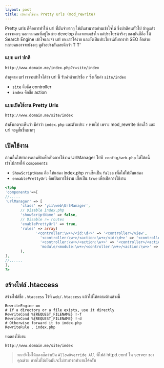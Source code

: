 ```yaml
---
layout: post
title: เปิดการใช้งาน Pretty urls (mod_rewrite)
---
```


Pretty urls ก็คือการทำให้ url ที่มันจำยากๆ ให้มันสามารถอ่านเข้าใจได้ ซึ่งปกติคนทั่วไป ถ้าดูแล้วอาจจะงงๆ นอกจากคนที่อยู่ในสาย develop ก็คงจะพอเข้าใจ แต่ประโยชน์จริงๆ ของมันก็คือ ให้ Search Engine เข้าใจและจำ url ของเราได้ง่าย และยังเป็นประโยชน์กับการทำ SEO อีกด้วย หลายคนอาจจะยังงงๆ ดูตัวอย่างกันเลยดีกว่า T T'

### แบบ url ปกติ
```
http://www.domain.me/index.php?r=site/index
```
ถ้าดูตาม url เราจะเข้าใจได้ว่า url นี้ รับค่าตัวแปรชื่อ  `r` ซึ่งเก็บค่า `site/index` 

- `site` คือชื่อ controller
- `index` คือชื่อ action

### แบบเปิดใช้งาน Pretty Urls
```
http://www.domain.me/site/index
```
ถ้าสังเกตจะเห็นว่า มีคำว่า `index.php` และตัวแประ `r` หายไป เพราะ mod_rewrite ซ่อนไว้ และ url จะดูสั้นขึ้นมากๆ


## เปิดใช้งาน
ก่อนอื่นให้ทำการคอนฟิกเพื่อเปิดการใช้งาน UrlManager ไปที` config/web.php` ใส่โค้ดนี้เข้าไปภาพใต้ `components`
* `ShowScriptName` คือ ให้แสดง index.php เราเซ็ตเป็น `false`  เพื่อใม่ให้มันแสดง
* `ennablePrettyUrl` คือเปิดการใช้งาน เซ็ตเป็น `true` เพื่อเปิดการใช้งาน

```php
<?php 
'components'=>[
//.....
'urlManager' => [
       'class' => 'yii\web\UrlManager',
       // Disable index.php
       'showScriptName' => false,
       // Disable r= routes
       'enablePrettyUrl' => true,
       'rules' => array(
              '<controller:\w+>/<id:\d+>' => '<controller>/view',
                '<controller:\w+>/<action:\w+>/<id:\d+>' => '<controller>/<action>',
                '<controller:\w+>/<action:\w+>' => '<controller>/<action>',
                'module/<module:\w+>/<controller:\w+>/<action:\w+>' => '<module>/<controller>/<action>',
       ),
],
//......
],
?>
```

## สร้างไฟล์ .htaccess
สร้างไฟล์ชื่อ `.htaccess` ไว้ที่ `web/.htaccess` แล้วใส่โค้ดตามด้านล่างนี้

```
RewriteEngine on
# If a directory or a file exists, use it directly
RewriteCond %{REQUEST_FILENAME} !-f
RewriteCond %{REQUEST_FILENAME} !-d
# Otherwise forward it to index.php
RewriteRule . index.php
```

ทดลองใช้งาน
```
http://www.domain.me/site/index
```

> หากยังไม่ได้ลองเช็คว่าเปิด `AllowOverride All` ที่ไฟล์ httpd.conf ใน server ของคุณด้วย หากไม่ได้เปิดมันจะไม่สามารถทำงานได้ครับ
